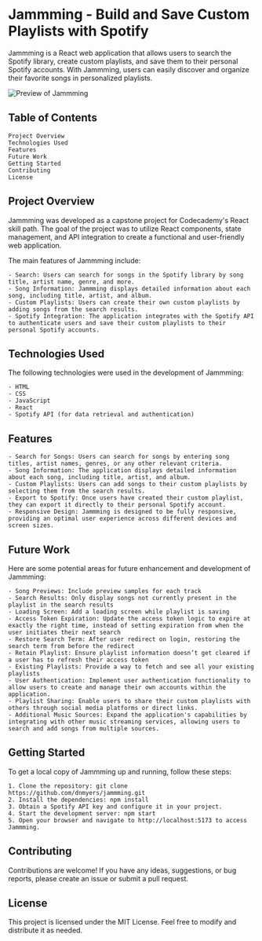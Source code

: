 # Jammming - Build and Save Custom Playlists with Spotify

Jammming is a React web application that allows users to search the Spotify library, create custom playlists, and save them to their personal Spotify accounts. With Jammming, users can easily discover and organize their favorite songs in personalized playlists.

![Preview of Jammming](https://danielnmyers.com/images/jammming.png)

## Table of Contents

    Project Overview
    Technologies Used
    Features
    Future Work
    Getting Started
    Contributing
    License

## Project Overview

Jammming was developed as a capstone project for Codecademy's React skill path. The goal of the project was to utilize React components, state management, and API integration to create a functional and user-friendly web application.

The main features of Jammming include:

    - Search: Users can search for songs in the Spotify library by song title, artist name, genre, and more.
    - Song Information: Jammming displays detailed information about each song, including title, artist, and album.
    - Custom Playlists: Users can create their own custom playlists by adding songs from the search results.
    - Spotify Integration: The application integrates with the Spotify API to authenticate users and save their custom playlists to their personal Spotify accounts.

## Technologies Used

The following technologies were used in the development of Jammming:

    - HTML
    - CSS
    - JavaScript
    - React
    - Spotify API (for data retrieval and authentication)

## Features

    - Search for Songs: Users can search for songs by entering song titles, artist names, genres, or any other relevant criteria.
    - Song Information: The application displays detailed information about each song, including title, artist, and album.
    - Custom Playlists: Users can add songs to their custom playlists by selecting them from the search results.
    - Export to Spotify: Once users have created their custom playlist, they can export it directly to their personal Spotify account.
    - Responsive Design: Jammming is designed to be fully responsive, providing an optimal user experience across different devices and screen sizes.

## Future Work

Here are some potential areas for future enhancement and development of Jammming:

	- Song Previews: Include preview samples for each track
    - Search Results: Only display songs not currently present in the playlist in the search results
    - Loading Screen: Add a loading screen while playlist is saving
    - Access Token Expiration: Update the access token logic to expire at exactly the right time, instead of setting expiration from when the user initiates their next search
    - Restore Search Term: After user redirect on login, restoring the search term from before the redirect
    - Retain Playlist: Ensure playlist information doesn’t get cleared if a user has to refresh their access token
    - Existing Playlists: Provide a way to fetch and see all your existing playlists
    - User Authentication: Implement user authentication functionality to allow users to create and manage their own accounts within the application.
    - Playlist Sharing: Enable users to share their custom playlists with others through social media platforms or direct links.
    - Additional Music Sources: Expand the application's capabilities by integrating with other music streaming services, allowing users to search and add songs from multiple sources.

## Getting Started

To get a local copy of Jammming up and running, follow these steps:

    1. Clone the repository: git clone https://github.com/dnmyers/jammming.git
    2. Install the dependencies: npm install
    3. Obtain a Spotify API key and configure it in your project.
    4. Start the development server: npm start
    5. Open your browser and navigate to http://localhost:5173 to access Jammming.

## Contributing

Contributions are welcome! If you have any ideas, suggestions, or bug reports, please create an issue or submit a pull request.

## License
This project is licensed under the MIT License. Feel free to modify and distribute it as needed.